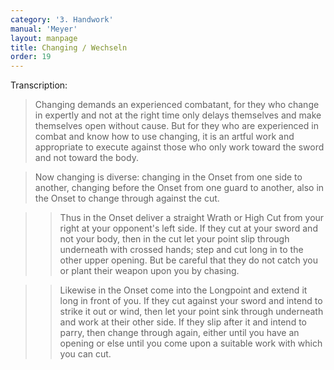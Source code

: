 ```yaml
---
category: '3. Handwork'
manual: 'Meyer'
layout: manpage
title: Changing / Wechseln
order: 19
---
```


Transcription:

> Changing demands an experienced combatant, for they who change in expertly and not at the right time only delays themselves and make themselves open without cause. But for they who are experienced in combat and know how to use changing, it is an artful work and appropriate to execute against those who only work toward the sword and not toward the body.

> Now changing is diverse: changing in the Onset from one side to another, changing before the Onset from one guard to another, also in the Onset to change through against the cut.

> > Thus in the Onset deliver a straight Wrath or High Cut from your right at your opponent's left side. If they cut at your sword and not your body, then in the cut let your point slip through underneath with crossed hands; step and cut long in to the other upper opening. But be careful that they do not catch you or plant their weapon upon you by chasing.

> >  Likewise in the Onset come into the Longpoint and extend it long in front of you. If they cut against your sword and intend to strike it out or wind, then let your point sink through underneath and work at their other side. If they slip after it and intend to parry, then change through again, either until you have an opening or else until you come upon a suitable work with which you can cut.